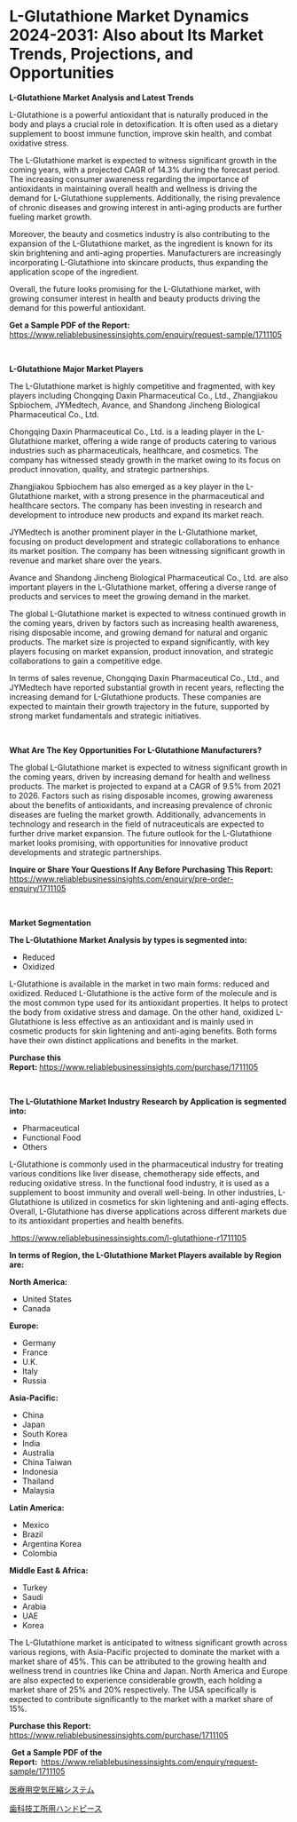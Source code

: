 <p><h1>L-Glutathione Market Dynamics 2024-2031: Also about Its Market Trends, Projections, and Opportunities</h1></p><p><strong>L-Glutathione Market Analysis and Latest Trends</strong></p>
<p><p>L-Glutathione is a powerful antioxidant that is naturally produced in the body and plays a crucial role in detoxification. It is often used as a dietary supplement to boost immune function, improve skin health, and combat oxidative stress.</p><p>The L-Glutathione market is expected to witness significant growth in the coming years, with a projected CAGR of 14.3% during the forecast period. The increasing consumer awareness regarding the importance of antioxidants in maintaining overall health and wellness is driving the demand for L-Glutathione supplements. Additionally, the rising prevalence of chronic diseases and growing interest in anti-aging products are further fueling market growth.</p><p>Moreover, the beauty and cosmetics industry is also contributing to the expansion of the L-Glutathione market, as the ingredient is known for its skin brightening and anti-aging properties. Manufacturers are increasingly incorporating L-Glutathione into skincare products, thus expanding the application scope of the ingredient.</p><p>Overall, the future looks promising for the L-Glutathione market, with growing consumer interest in health and beauty products driving the demand for this powerful antioxidant.</p></p>
<p><strong>Get a Sample PDF of the Report:&nbsp;</strong> <a href="https://www.reliablebusinessinsights.com/enquiry/request-sample/1711105">https://www.reliablebusinessinsights.com/enquiry/request-sample/1711105</a></p>
<p>&nbsp;</p>
<p><strong>L-Glutathione Major Market Players</strong></p>
<p><p>The L-Glutathione market is highly competitive and fragmented, with key players including Chongqing Daxin Pharmaceutical Co., Ltd., Zhangjiakou Spbiochem, JYMedtech, Avance, and Shandong Jincheng Biological Pharmaceutical Co., Ltd.</p><p>Chongqing Daxin Pharmaceutical Co., Ltd. is a leading player in the L-Glutathione market, offering a wide range of products catering to various industries such as pharmaceuticals, healthcare, and cosmetics. The company has witnessed steady growth in the market owing to its focus on product innovation, quality, and strategic partnerships.</p><p>Zhangjiakou Spbiochem has also emerged as a key player in the L-Glutathione market, with a strong presence in the pharmaceutical and healthcare sectors. The company has been investing in research and development to introduce new products and expand its market reach.</p><p>JYMedtech is another prominent player in the L-Glutathione market, focusing on product development and strategic collaborations to enhance its market position. The company has been witnessing significant growth in revenue and market share over the years.</p><p>Avance and Shandong Jincheng Biological Pharmaceutical Co., Ltd. are also important players in the L-Glutathione market, offering a diverse range of products and services to meet the growing demand in the market.</p><p>The global L-Glutathione market is expected to witness continued growth in the coming years, driven by factors such as increasing health awareness, rising disposable income, and growing demand for natural and organic products. The market size is projected to expand significantly, with key players focusing on market expansion, product innovation, and strategic collaborations to gain a competitive edge.</p><p>In terms of sales revenue, Chongqing Daxin Pharmaceutical Co., Ltd., and JYMedtech have reported substantial growth in recent years, reflecting the increasing demand for L-Glutathione products. These companies are expected to maintain their growth trajectory in the future, supported by strong market fundamentals and strategic initiatives.</p></p>
<p>&nbsp;</p>
<p><strong>What Are The Key Opportunities For L-Glutathione Manufacturers?</strong></p>
<p><p>The global L-Glutathione market is expected to witness significant growth in the coming years, driven by increasing demand for health and wellness products. The market is projected to expand at a CAGR of 9.5% from 2021 to 2026. Factors such as rising disposable incomes, growing awareness about the benefits of antioxidants, and increasing prevalence of chronic diseases are fueling the market growth. Additionally, advancements in technology and research in the field of nutraceuticals are expected to further drive market expansion. The future outlook for the L-Glutathione market looks promising, with opportunities for innovative product developments and strategic partnerships.</p></p>
<p><strong>Inquire or Share Your Questions If Any Before Purchasing This Report:</strong> <a href="https://www.reliablebusinessinsights.com/enquiry/pre-order-enquiry/1711105">https://www.reliablebusinessinsights.com/enquiry/pre-order-enquiry/1711105</a></p>
<p>&nbsp;</p>
<p><strong>Market Segmentation</strong></p>
<p><strong>The L-Glutathione Market Analysis by types is segmented into:</strong></p>
<p><ul><li>Reduced</li><li>Oxidized</li></ul></p>
<p><p>L-Glutathione is available in the market in two main forms: reduced and oxidized. Reduced L-Glutathione is the active form of the molecule and is the most common type used for its antioxidant properties. It helps to protect the body from oxidative stress and damage. On the other hand, oxidized L-Glutathione is less effective as an antioxidant and is mainly used in cosmetic products for skin lightening and anti-aging benefits. Both forms have their own distinct applications and benefits in the market.</p></p>
<p><strong>Purchase this Report:&nbsp;</strong><a href="https://www.reliablebusinessinsights.com/purchase/1711105">https://www.reliablebusinessinsights.com/purchase/1711105</a></p>
<p>&nbsp;</p>
<p><strong>The L-Glutathione Market Industry Research by Application is segmented into:</strong></p>
<p><ul><li>Pharmaceutical</li><li>Functional Food</li><li>Others</li></ul></p>
<p><p>L-Glutathione is commonly used in the pharmaceutical industry for treating various conditions like liver disease, chemotherapy side effects, and reducing oxidative stress. In the functional food industry, it is used as a supplement to boost immunity and overall well-being. In other industries, L-Glutathione is utilized in cosmetics for skin lightening and anti-aging effects. Overall, L-Glutathione has diverse applications across different markets due to its antioxidant properties and health benefits.</p></p>
<p><a href="https://www.reliablebusinessinsights.com/l-glutathione-r1711105">&nbsp;https://www.reliablebusinessinsights.com/l-glutathione-r1711105</a></p>
<p><strong>In terms of Region, the L-Glutathione Market Players available by Region are:</strong></p>
<p>
    <p> <strong> North America: </strong>
        <ul>
            <li>United States</li>
            <li>Canada</li>
        </ul>
        </p> 
    <p> <strong> Europe: </strong>
        <ul>
            <li>Germany</li>
            <li>France</li>
            <li>U.K.</li>
            <li>Italy</li>
            <li>Russia</li>
        </ul>
        </p> 
    <p> <strong> Asia-Pacific: </strong>
        <ul>
            <li>China</li>
            <li>Japan</li>
            <li>South Korea</li>
            <li>India</li>
            <li>Australia</li>
            <li>China Taiwan</li>
            <li>Indonesia</li>
            <li>Thailand</li>
            <li>Malaysia</li>
        </ul>
        </p> 
    <p> <strong> Latin America: </strong>
        <ul>
            <li>Mexico</li>
            <li>Brazil</li>
            <li>Argentina Korea</li>
            <li>Colombia</li>
        </ul>
        </p> 
    <p> <strong> Middle East & Africa: </strong>
        <ul>
            <li>Turkey</li>
            <li>Saudi</li>
            <li>Arabia</li>
            <li>UAE</li>
            <li>Korea</li>
        </ul>
    </p>
    </p>
<p><p>The L-Glutathione market is anticipated to witness significant growth across various regions, with Asia-Pacific projected to dominate the market with a market share of 45%. This can be attributed to the growing health and wellness trend in countries like China and Japan. North America and Europe are also expected to experience considerable growth, each holding a market share of 25% and 20% respectively. The USA specifically is expected to contribute significantly to the market with a market share of 15%.</p></p>
<p><strong>Purchase this Report: </strong><a href="https://www.reliablebusinessinsights.com/purchase/1711105">https://www.reliablebusinessinsights.com/purchase/1711105</a></p>
<p>&nbsp;<strong>Get a Sample PDF of the Report:&nbsp;&nbsp;</strong><a href="https://www.reliablebusinessinsights.com/enquiry/request-sample/1711105">https://www.reliablebusinessinsights.com/enquiry/request-sample/1711105</a></p>
<p><strong></strong></p>
<p><p><a href="https://github.com/JessKilback/Market-Research-Report-List-1/blob/main/1213030126687.md">医療用空気圧縮システム</a></p><p><a href="https://github.com/xemfu2379520/Market-Research-Report-List-2/blob/main/8415950126688.md">歯科技工所用ハンドピース</a></p></p>